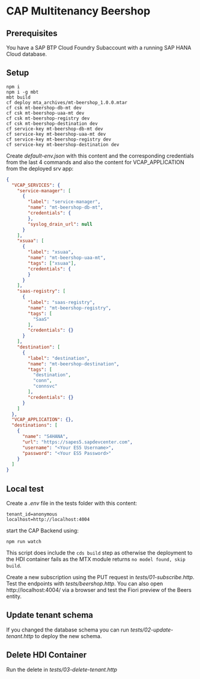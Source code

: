 # CAP Multitenancy Beershop

## Prerequisites

You have a SAP BTP Cloud Foundry Subaccount with a running SAP HANA Cloud database.

## Setup

```
npm i
npm i -g mbt
mbt build
cf deploy mta_archives/mt-beershop_1.0.0.mtar
cf csk mt-beershop-db-mt dev
cf csk mt-beershop-uaa-mt dev
cf csk mt-beershop-registry dev
cf csk mt-beershop-destination dev
cf service-key mt-beershop-db-mt dev
cf service-key mt-beershop-uaa-mt dev
cf service-key mt-beershop-registry dev
cf service-key mt-beershop-destination dev
```

Create _default-env.json_ with this content and the corresponding credentials from the last 4 commands and also the content for VCAP_APPLICATION from the deployed srv app:

```JSON
{
  "VCAP_SERVICES": {
    "service-manager": [
      {
        "label": "service-manager",
        "name": "mt-beershop-db-mt",
        "credentials": {
        },
        "syslog_drain_url": null
      }
    ],
    "xsuaa": [
      {
        "label": "xsuaa",
        "name": "mt-beershop-uaa-mt",
        "tags": ["xsuaa"],
        "credentials": {
        }
      }
    ],
    "saas-registry": [
      {
        "label": "saas-registry",
        "name": "mt-beershop-registry",
        "tags": [
          "SaaS"
        ],
        "credentials": {}
      }
    ],
    "destination": [
      {
        "label": "destination",
        "name": "mt-beershop-destination",
        "tags": [
          "destination",
          "conn",
          "connsvc"
        ],
        "credentials": {}
      }
    ]
  },
  "VCAP_APPLICATION": {},
  "destinations": [
    {
      "name": "S4HANA",
      "url": "https://sapes5.sapdevcenter.com",
      "username": "<Your ES5 Username>",
      "password": "<Your ES5 Password>"
    }
  ]
}
```

## Local test

Create a _.env_ file in the tests folder with this content:

```
tenant_id=anonymous
localhost=http://localhost:4004
```

start the CAP Backend using:

```
npm run watch
```

This script does include the `cds build` step as otherwise the deployment to the HDI container fails as the MTX module returns `no model found, skip build`.

Create a new subscription using the PUT request in _tests/01-subscribe.http_. Test the endpoints with _tests/beershop.http_. You can also open http://localhost:4004/ via a browser and test the Fiori preview of the Beers entity.

## Update tenant schema

If you changed the database schema you can run _tests/02-update-tenant.http_ to deploy the new schema.

## Delete HDI Container

Run the delete in _tests/03-delete-tenant.http_
